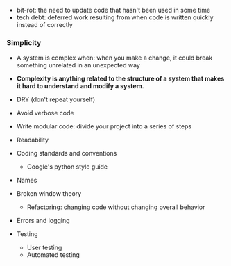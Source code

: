 - bit-rot: the need to update code that hasn't been used in some time 
- tech debt: deferred work resulting from when code is written quickly
instead of correctly

### Simplicity
- A system is complex when: when you make a change, it could break something unrelated in an unexpected way
- **Complexity is anything related to the structure of a system that makes it hard to understand**
**and modify a system.**

- DRY (don't repeat yourself)
- Avoid verbose code
- Write modular code: divide your project into a series of steps 
- Readability 
- Coding standards and conventions
	- Google's python style guide 
- Names
- Broken window theory
	- Refactoring: changing code without changing overall behavior 
- Errors and logging 
- Testing
	- User testing
	- Automated testing